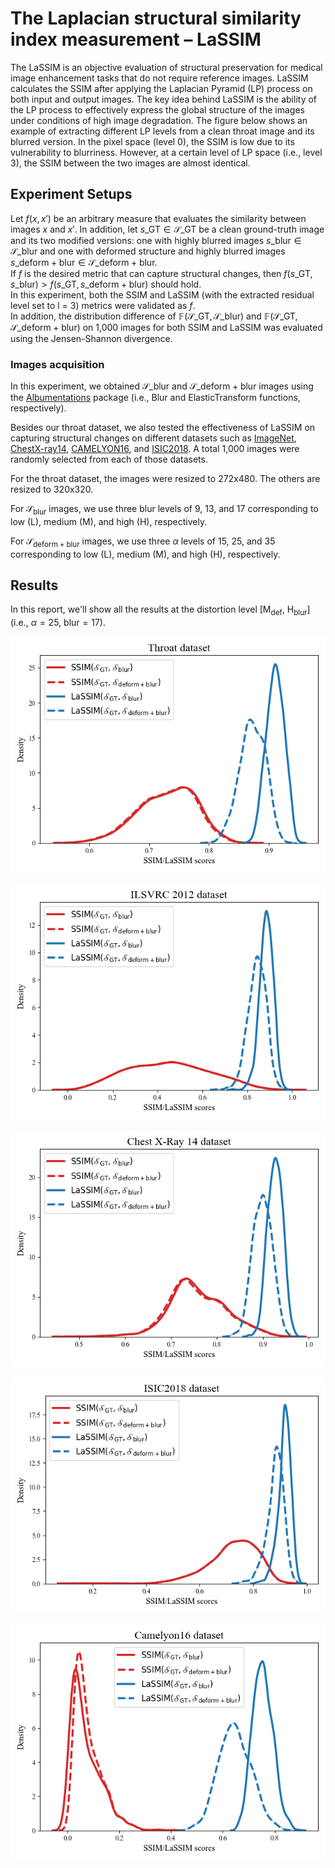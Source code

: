 # The Laplacian structural similarity index measurement – LaSSIM

The LaSSIM is an objective evaluation of structural preservation for medical image enhancement tasks that do not require reference images. LaSSIM calculates the SSIM after applying the Laplacian Pyramid (LP) process on both input and output images. The key idea behind LaSSIM is the ability of the LP process to effectively express the global structure of the images under conditions of high image degradation. The figure below shows an example of extracting different LP levels from a clean throat image and its blurred version. In the pixel space (level 0), the SSIM is low due to its vulnerability to blurriness. However, at a certain level of LP space (i.e., level 3), the SSIM between the two images are almost identical.

## **Experiment Setups**
Let $f(x, x')$ be an arbitrary measure that evaluates the similarity between images $x$ and $x'$. In addition, let $s\_\mathrm{GT} \in \mathcal{S}\_{\mathrm{GT}}$ be a clean ground-truth image and its two modified versions: one with highly blurred images $s\_\mathrm{blur} \in \mathcal{S}\_{\mathrm{blur}}$ and one with deformed structure and highly blurred images $s\_\mathrm{deform+blur} \in \mathcal{S}\_{\mathrm{deform+blur}}$.  
If $f$ is the desired metric that can capture structural changes, then $f(s\_\mathrm{GT},s\_\mathrm{blur})>f(s\_\mathrm{GT},s\_\mathrm{deform+blur})$ should hold.  
In this experiment, both the SSIM and LaSSIM (with the extracted residual level set to l = 3) metrics were validated as $f$.  
In addition, the distribution difference of $\mathbb{F}(\mathcal{S}\_\mathrm{GT}, \mathcal{S}\_\mathrm{blur})$ and $\mathbb{F}(\mathcal{S}\_\mathrm{GT}, \mathcal{S}\_\mathrm{deform+blur})$ on 1,000 images for both SSIM and LaSSIM was evaluated using the Jensen-Shannon divergence.  

### **Images acquisition**
In this experiment, we obtained $\mathcal{S}\_\mathrm{blur}$ and $\mathcal{S}\_\mathrm{deform+blur}$ images using the [Albumentations](https://albumentations.ai/) package (i.e., Blur and ElasticTransform functions, respectively). 

Besides our throat dataset, we also tested the effectiveness of LaSSIM on capturing structural changes on different datasets such as [ImageNet](https://www.image-net.org/challenges/LSVRC/2012/index.php), [ChestX-ray14](https://nihcc.app.box.com/v/ChestXray-NIHCC), [CAMELYON16](https://camelyon16.grand-challenge.org/), and [ISIC2018](https://challenge.isic-archive.com/landing/2018/). 
A total 1,000 images were randomly selected from each of those datasets.  

For the throat dataset, the images were resized to 272x480. The others are resized to 320x320.  

For $\mathcal{S}_\mathrm{blur}$ images, we use three blur levels of 9, 13, and 17 corresponding to low (L), medium (M), and high (H), respectively.  

For $\mathcal{S}_\mathrm{deform+blur}$ images, we use three $\alpha$ levels of 15, 25, and 35 corresponding to low (L), medium (M), and high (H), respectively. 

## **Results**
In this report, we'll show all the results at the distortion level $\lbrack\mathrm{M_{def}}$, $\mathrm{H_{blur}}\rbrack$ (i.e., $\alpha=25$, $\mathrm{blur} = 17$).

![Result image](Results/aillis_SSIM_vs_LaSSIM.png)

![Result image](Results/imagenet_SSIM_vs_LaSSIM.png)

![Result image](Results/chestxray_SSIM_vs_LaSSIM.png)

![Result image](Results/isic_SSIM_vs_LaSSIM.png)

![Result image](Results/camelyon_SSIM_vs_LaSSIM.png)